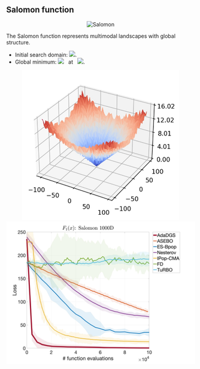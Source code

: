 ## Salomon function

<div align="center"> <img src="https://latex.codecogs.com/svg.latex?&space;f(\mathbf{x})=1-\cos\biggl(2\pi\sqrt{\sum_{i=1}^d{z_i^2}}\biggl)+0.1\sqrt{\sum_{i=1}^d{z_i^2}}." title="Salomon"/> </div>

The Salomon function represents multimodal landscapes with global structure. 
- Initial search domain: <img src="https://latex.codecogs.com/svg.latex?&space;\mathbf{x}\in[-100,100]^d" title=" "/>.
- Global minimum: <img src="https://latex.codecogs.com/svg.latex?&space;f(\mathbf{x}_{opt})=0" title=" "/> &nbsp; at &nbsp; <img src="https://latex.codecogs.com/svg.latex?&space;\mathbf{x}_{opt}=(0,\ldots,0)" title=" "/>.

<div align="center"> 
  <img src="image/Salomon.jpg" alt="Salomon" height="400"/> 
  <img src="image/salomon_error_plot.jpg" alt="error" height="380"/>
</div>



